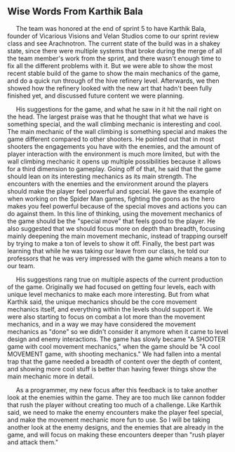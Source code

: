 Wise Words From Karthik Bala
------

&nbsp;&nbsp;&nbsp;&nbsp;&nbsp;The team was honored at the end of sprint 5 to have Karthik Bala, founder of Vicarious Visions and Velan Studios come to our sprint review class and see Arachnotron. The current state of the build was in a shakey state, since there were multiple systems that broke during the merge of all the team member's work from the sprint, and there wasn't enough time to fix all the different problems with it. But we were able to show the most recent stable build of the game to show the main mechanics of the game, and do a quick run through of the hive refinery level. Afterwards, we then showed how the refinery looked with the new art that hadn't been fully finished yet, and discussed future content we were planning.

&nbsp;&nbsp;&nbsp;&nbsp;&nbsp;His suggestions for the game, and what he saw in it hit the nail right on the head. The largest praise was that he thought that what we have is something special, and the wall climbing mechanic is interesting and cool. The main mechanic of the wall climbing is something special and makes the game different compared to other shooters. He pointed out that in most shooters the engagements you have with the enemies, and the amount of player interaction with the environment is much more limited, but with the wall climbing mechanic it opens up multiple possibilities because it allows for a third dimension to gameplay. Going off of that, he said that the game should lean on its interesting mechanics as its main strength. The encounters with the enemies and the environment around the players should make the player feel powerful and special. He gave the example of when working on the Spider Man games, fighting the goons as the hero makes you feel powerful because of the special moves and actions you can do against them. In this line of thinking, using the movement mechanics of the game should be the "special move" that feels good to the player. He also suggested that we should focus more on depth than breadth, focusing mainly deepening the main movement mechanic, instead of trapping ourself by trying to make a ton of levels to show it off. Finally, the best part was learning that while he was taking our leave from our class, he told our professors that he was very impressed with the game which means a ton to our team.

&nbsp;&nbsp;&nbsp;&nbsp;&nbsp;His suggestions rang true on multiple aspects of the current production of the game. Originally we had focused on getting four levels, each with unique level mechanics to make each  more interesting. But from what Karthik said, the unique mechanics should be the core movement mechanics itself, and everything within the levels should support it. We were also starting to focus on combat a lot more than the movement mechanics, and in a way we may have considered the movement mechanics as "done" so we didn't consider it anymore when it came to level design and enemy interactions. The game has slowly became "A SHOOTER game with cool movement mechanics," when the game should be "A cool MOVEMENT game, with shooting mechanics." We had fallen into a mental trap that the game needed a breadth of content over the depth of content, and showing more cool stuff is better than having fewer things show the main mechanic more in detail.

&nbsp;&nbsp;&nbsp;&nbsp;&nbsp;As a programmer, my new focus after this feedback is to take another look at the enemies within the game. They are too much like cannon fodder that rush the player without creating too much of a challenge. Like Karthik said, we need to make the enemy encounters make the player feel special, and make the movement mechanic more fun to use. So I will be taking another look at the enemy designs, and the enemies that are already in the game, and will focus on making these encounters deeper than "rush player and attack them."
